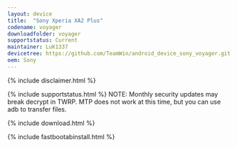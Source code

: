 ```yaml
---
layout: device
title:  "Sony Xperia XA2 Plus"
codename: voyager
downloadfolder: voyager
supportstatus: Current
maintainer: LuK1337
devicetree: https://github.com/TeamWin/android_device_sony_voyager.git
oem: Sony
---
```


{% include disclaimer.html %}

{% include supportstatus.html %}
NOTE: Monthly security updates may break decrypt in TWRP. MTP does not work at this time, but you can use adb to transfer files.

{% include download.html %}

{% include fastbootabinstall.html %}
